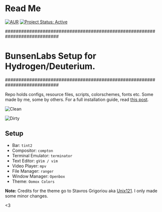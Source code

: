 # Read Me

[![AUR](https://img.shields.io/aur/license/yaourt.svg)](https://github.com/lgeurts/BunsenLabs-Setup) [![Project Status: Active](http://www.repostatus.org/badges/latest/active.svg)](http://www.repostatus.org/#active)

############################################################################
# BunsenLabs Setup for Hydrogen/Deuterium.
############################################################################

Repo holds configs, resource files, scripts, colorschemes, fonts etc. Some made by me, some by others. For a full installation guide, read [this post](https://lgeurts.github.io/open%20source/2017/07/11/bunsenlabs-linux-setup-notes-for-dell-inspiron-6000/).

![Clean](https://github.com/lgeurts/lgeurts.github.io/blob/master/assets/bl-colors-clean.png)


![Dirty](https://github.com/lgeurts/lgeurts.github.io/blob/master/assets/bl-colors-dirty.png)

## Setup

- Bar: `tint2` 
- Compositor: `compton` 
- Terminal Emulator: `terminator`
- Text Editor: `gVim / vim`
- Video Player: `mpv`
- File Manager: `ranger`
- Window Manager: `Openbox`
- Theme: `Oomox Colors`

**Note:** Credits for the theme go to Stavros Grigoriou aka [Unix121](https://github.com/unix121). I only made some minor changes.

<3
